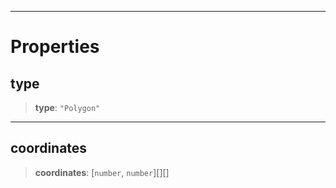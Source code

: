 ***

# Properties

## type

> **type**: `"Polygon"`

***

## coordinates

> **coordinates**: \[`number`, `number`]\[]\[]
